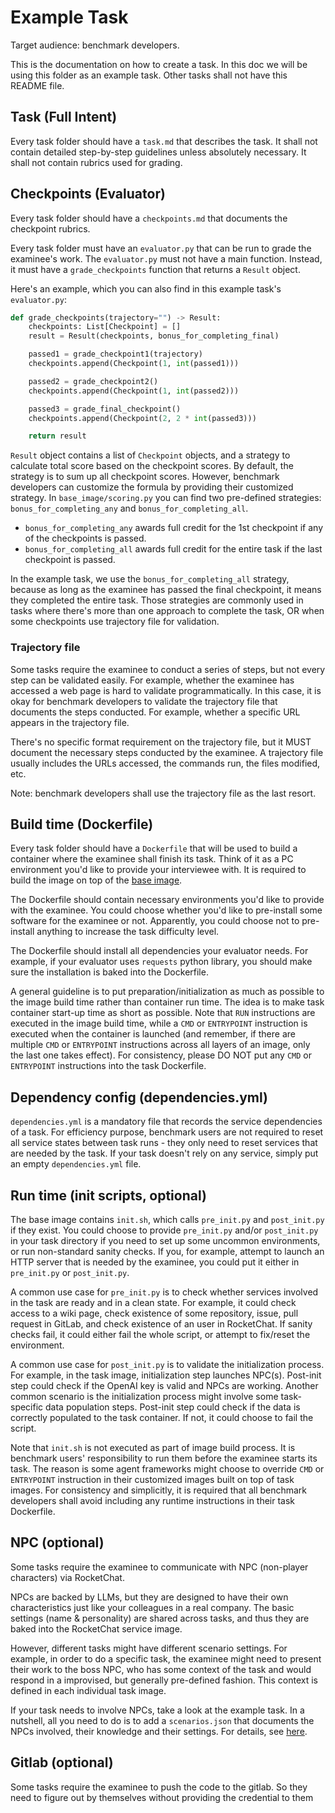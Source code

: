 # Example Task

Target audience: benchmark developers.

This is the documentation on how to create a task. In this doc we will be using
this folder as an example task. Other tasks shall not have this README file.

## Task (Full Intent)

Every task folder should have a `task.md` that describes the task. It shall not
contain detailed step-by-step guidelines unless absolutely necessary. It shall not
contain rubrics used for grading.

## Checkpoints (Evaluator)

Every task folder should have a `checkpoints.md` that documents the checkpoint rubrics.

Every task folder must have an `evaluator.py` that can be run to grade the
examinee's work. The `evaluator.py` must not have a main function. Instead, it
must have a `grade_checkpoints` function that returns a `Result` object.

Here's an example, which you can also find in this example task's `evaluator.py`:

```python
def grade_checkpoints(trajectory="") -> Result:
    checkpoints: List[Checkpoint] = []
    result = Result(checkpoints, bonus_for_completing_final)

    passed1 = grade_checkpoint1(trajectory)
    checkpoints.append(Checkpoint(1, int(passed1)))

    passed2 = grade_checkpoint2()
    checkpoints.append(Checkpoint(1, int(passed2)))

    passed3 = grade_final_checkpoint()
    checkpoints.append(Checkpoint(2, 2 * int(passed3)))

    return result
```

`Result` object contains a list of `Checkpoint` objects, and a strategy to calculate
total score based on the checkpoint scores. By default, the strategy is to sum up
all checkpoint scores. However, benchmark developers can customize the formula
by providing their customized strategy. In `base_image/scoring.py` you can find
two pre-defined strategies: `bonus_for_completing_any` and `bonus_for_completing_all`.

* `bonus_for_completing_any` awards full credit for the 1st checkpoint if any of the checkpoints is passed. 
* `bonus_for_completing_all` awards full credit for the entire task if the last checkpoint is passed. 

In the example task, we use the
`bonus_for_completing_all` strategy, because as long as the examinee has passed
the final checkpoint, it means they completed the entire task. Those strategies
are commonly used in tasks where there's more than one approach to complete the
task, OR when some checkpoints use trajectory file for validation.


### Trajectory file

Some tasks require the examinee to conduct a series of steps, but not every step
can be validated easily. For example, whether the examinee has accessed a web page
is hard to validate programmatically. In this case, it is okay for benchmark developers
to validate the trajectory file that documents the steps conducted. For example,
whether a specific URL appears in the trajectory file.

There's no specific format requirement on the trajectory file,
but it MUST document the necessary steps conducted by the examinee. A trajectory
file usually includes the URLs accessed, the commands run, the files modified, etc.

Note: benchmark developers shall use the trajectory file as the last resort.

## Build time (Dockerfile)

Every task folder should have a `Dockerfile` that will be used to build a container
where the examinee shall finish its task. Think of it as a PC environment you'd like
to provide your interviewee with. It is required to
build the image on top of the [base image](../../base_image/Dockerfile).

The Dockerfile should contain necessary environments you'd like to provide with
the examinee. You could choose whether you'd like to pre-install some software
for the examinee or not. Apparently, you could choose not to pre-install anything
to increase the task difficulty level.

The Dockerfile should install all dependencies your evaluator needs. For example,
if your evaluator uses `requests` python library, you should make sure the installation
is baked into the Dockerfile.

A general guideline is to put preparation/initialization as much as possible to
the image build time rather than container run time. The idea is to make task
container start-up time as short as possible. Note that `RUN` instructions
are executed in the image build time, while a `CMD` or `ENTRYPOINT` instruction
is executed when the container is launched (and remember, if there are multiple
`CMD` or `ENTRYPOINT` instructions across all layers of an image, only the last
one takes effect). For consistency, please DO NOT put any `CMD` or `ENTRYPOINT`
instructions into the task Dockerfile.

## Dependency config (dependencies.yml)

`dependencies.yml` is a mandatory file that records the service dependencies of
a task. For efficiency purpose, benchmark users are not required to reset all service
states between task runs - they only need to reset services that are needed by the
task. If your task doesn't rely on any service, simply put an empty `dependencies.yml`
file.

## Run time (init scripts, optional)

The base image contains `init.sh`, which calls `pre_init.py` and `post_init.py`
if they exist. You could choose to provide `pre_init.py` and/or `post_init.py`
in your task directory if you need to set up some uncommon environments,
or run non-standard sanity checks. If you, for example, attempt to launch an
HTTP server that is needed by the examinee, you could put it either in `pre_init.py`
or `post_init.py`.

A common use case for `pre_init.py`
is to check whether services involved in the task are ready and in a clean state.
For example, it could check access to a wiki page, check existence 
of some repository, issue, pull request in GitLab, and check existence of an user in
RocketChat. If sanity checks fail, it could either fail the whole script, or
attempt to fix/reset the environment.

A common use case for `post_init.py` is to validate the initialization process.
For example, in the task image, initialization step launches NPC(s). Post-init
step could check if the OpenAI key is valid and NPCs are working. Another common
scenario is the initialization process might involve some task-specific data population
steps. Post-init step could check if the data is correctly populated to the task
container. If not, it could choose to fail the script.

Note that `init.sh` is not executed as part of image build process. It is benchmark users'
responsibility to run them before the examinee starts its task. The reason is some
agent frameworks might choose to override `CMD` or `ENTRYPOINT` instruction in
their customized images built on top of task images. For consistency and simplicitly,
it is required that all benchmark developers shall avoid including any runtime
instructions in their task Dockerfile.

## NPC (optional)

Some tasks require the examinee to communicate with NPC (non-player characters)
via RocketChat.

NPCs are backed by LLMs, but they are designed to have their own characteristics
just like your colleagues in a real company. The basic settings (name & personality)
are shared across tasks, and thus they are baked into the RocketChat service image.

However, different tasks might have different scenario settings. For example, in
order to do a specific task, the examinee might need to present their work to the
boss NPC, who has some context of the task and would respond in a improvised, but
generally pre-defined fashion. This context is defined in each individual task image.

If your task needs to involve NPCs, take a look at the example task. In a nutshell,
all you need to do is to add a `scenarios.json` that documents the NPCs involved, their
knowledge and their settings. For details, see [here](./NPC.md).


## Gitlab (optional)
Some tasks require the examinee to push the code to the gitlab. So they need to 
figure out by themselves without providing the credential to them